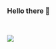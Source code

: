 ### Hello there 👋

<!--
**mintusf/mintusf** is a ✨ _special_ ✨ repository because its `README.md` (this file) appears on your GitHub profile.

Here are some ideas to get you started:

- 🔭 I’m currently working on ...
- 🌱 I’m currently learning ...
- 👯 I’m looking to collaborate on ...
- 🤔 I’m looking for help with ...
- 💬 Ask me about ...
- 📫 How to reach me: ...
- 😄 Pronouns: ...
- ⚡ Fun fact: ...
-->

<br>
<p>
<img align="left" src="https://github-readme-stats.vercel.app/api?username=mintusf&count_private=true&show_icons=true&theme=radical" />
</p>

<br>
<br>
